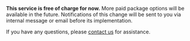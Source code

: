 **This service is free of charge for now.**
More paid package options will be available in the future. Notifications of this change will be sent to you via internal message or email before its implementation.

If you have any questions, please [contact us](https://intl.cloud.tencent.com/support) for assistance.
